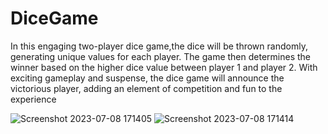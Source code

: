 # DiceGame
In this engaging two-player dice game,the dice will be thrown randomly, generating unique values for each player. The game then determines the winner based on the higher dice value between player 1 and player 2. With exciting gameplay and suspense, the dice game will announce the victorious player, adding an element of competition and fun to the experience

![Screenshot 2023-07-08 171405](https://github.com/bhavya2021245/DiceGame/assets/108830923/f2798097-3b14-4804-acad-7e3d6aa1b58c)
![Screenshot 2023-07-08 171414](https://github.com/bhavya2021245/DiceGame/assets/108830923/7031d85f-082c-4547-aec9-84341f0ee80b)
